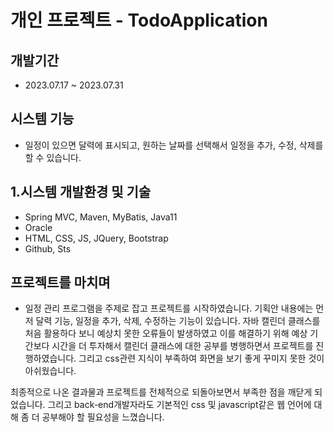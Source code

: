 # 개인 프로젝트 - TodoApplication

## 개발기간
 - 2023.07.17 ~ 2023.07.31

## 시스템 기능
 - 일정이 있으면 달력에 표시되고, 원하는 날짜를 선택해서 일정을 추가, 수정, 삭제를 할 수 있습니다.

## 1.시스템 개발환경 및 기술
 - Spring MVC, Maven, MyBatis, Java11
 - Oracle
 - HTML, CSS, JS, JQuery, Bootstrap
 - Github, Sts

## 프로젝트를 마치며
 - 일정 관리 프로그램을 주제로 잡고 프로젝트를 시작하였습니다.
기획안 내용에는 먼저 달력 기능, 일정을 추가, 삭제, 수정하는 기능이 있습니다.
자바 캘린더 클래스를 처음 활용하다 보니 예상치 못한 오류들이 발생하였고 이를 해결하기 위해 예상 기간보다 시간을
더 투자해서 캘린더 클래스에 대한 공부를 병행하면서 프로젝트를 진행하였습니다.
그리고 css관련 지식이 부족하여 화면을 보기 좋게 꾸미지 못한 것이 아쉬웠습니다.

최종적으로 나온 결과물과 프로젝트를 전체적으로 되돌아보면서 부족한 점을 깨닫게 되었습니다.
그리고 back-end개발자라도 기본적인 css 및 javascript같은 웹 언어에 대해 좀 더 공부해야 할 필요성을 느꼈습니다.
